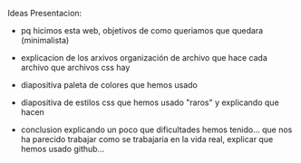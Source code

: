 Ideas Presentacion:

- pq hicimos esta web,  objetivos de como queriamos que quedara (minimalista)
- explicacion de los arxivos
          organización de archivo
          que hace cada archivo
          que archivos css hay 


- diapositiva paleta de colores que hemos usado
- diapositiva de estilos css que hemos usado "raros" y explicando que hacen
- conclusion explicando un poco que dificultades hemos tenido... que nos ha parecido trabajar como se trabajaria en la vida real, explicar que hemos usado github...
